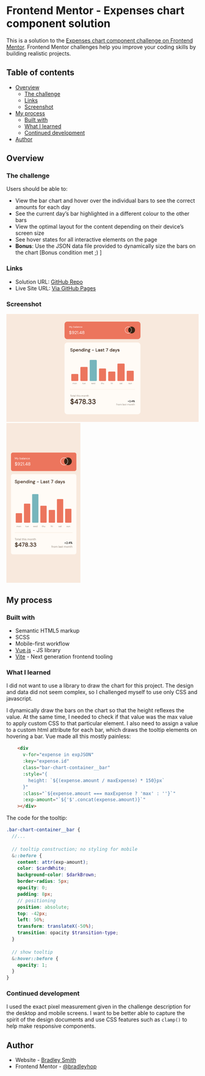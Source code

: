 # Frontend Mentor - Expenses chart component solution

This is a solution to the [Expenses chart component challenge on Frontend
Mentor](https://www.frontendmentor.io/challenges/expenses-chart-component-e7yJBUdjwt).
Frontend Mentor challenges help you improve your coding skills by building
realistic projects.

## Table of contents

- [Overview](#overview)
  - [The challenge](#the-challenge)
  - [Links](#links)
  - [Screenshot](#screenshot)
- [My process](#my-process)
  - [Built with](#built-with)
  - [What I learned](#what-i-learned)
  - [Continued development](#continued-development)
- [Author](#author)

## Overview

### The challenge

Users should be able to:

- View the bar chart and hover over the individual bars to see the correct amounts for each day
- See the current day’s bar highlighted in a different colour to the other bars
- View the optimal layout for the content depending on their device’s screen size
- See hover states for all interactive elements on the page
- **Bonus**: Use the JSON data file provided to dynamically size the bars on the chart [Bonus condition met ;) ]

### Links

- Solution URL: [GitHub Repo](https://github.com/bradleyhop/frontend-mentor-expenses-chart-component)
- Live Site URL: [Via GitHub Pages](https://your-live-site-url.com)

### Screenshot

![desktop screenshot](./screenshots/desktop.png)
![mobile screenshot](./screenshots/mobile.png)

## My process

### Built with

- Semantic HTML5 markup
- SCSS
- Mobile-first workflow
- [Vue.js](https://vuejs.org/) - JS library
- [Vite](https://vitejs.dev) - Next generation frontend tooling

### What I learned

I did not want to use a library to draw the chart for this project. The design
and data did not seem complex, so I challenged myself to use only CSS and
javascript.

I dynamically draw the bars on the chart so that the height reflexes the value.
At the same time, I needed to check if that value was the max value to apply
custom CSS to that particular element. I also need to assign a value to a
custom html attribute for each bar, which draws the tooltip elements on
hovering a bar. Vue made all this mostly painless:

```html
    <div
      v-for="expense in expJSON"
      :key="expense.id"
      class="bar-chart-container__bar"
      :style="{
        height: `${(expense.amount / maxExpense) * 150}px`
      }"
      :class="`${expense.amount === maxExpense ? 'max' : ''}`"
      :exp-amount="`${'$'.concat(expense.amount)}`"
    ></div>
```

The code for the tooltip:

```scss
.bar-chart-container__bar {
  //...

  // tooltip construction; no styling for mobile
  &::before {
    content: attr(exp-amount);
    color: $cardWhite;
    background-color: $darkBrown;
    border-radius: 5px;
    opacity: 0;
    padding: 8px;
    // positioning
    position: absolute;
    top: -42px;
    left: 50%;
    transform: translateX(-50%);
    transition: opacity $transition-type;
  }

  // show tooltip
  &:hover::before {
    opacity: 1;
  }
}
```

### Continued development

I used the exact pixel measurement given in the challenge description for the
desktop and mobile screens. I want to be better able to capture the spirit of
the design documents and use CSS features such as `clamp()` to help make
responsive components.

## Author

- Website - [Bradley Smith](https://www.bradleysmith.tech)
- Frontend Mentor -
    [@bradleyhop](https://www.frontendmentor.io/profile/bradleyhop)

